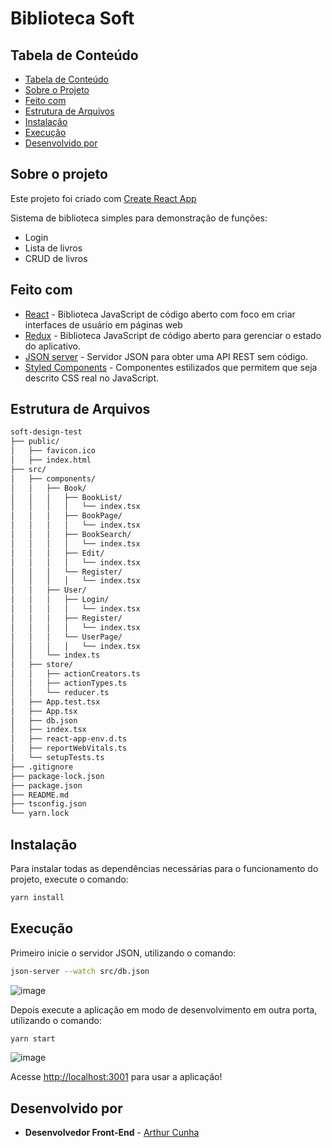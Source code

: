 # Biblioteca Soft

## Tabela de Conteúdo

- [Tabela de Conteúdo](#tabela-de-conteúdo)
- [Sobre o Projeto](#sobre-o-projeto)
- [Feito com](#feito-com)
- [Estrutura de Arquivos](#estrutura-de-arquivos) 
- [Instalação](#instalação)
- [Execução](#execução)
- [Desenvolvido por](#desenvolvido-por)

## Sobre o projeto

Este projeto foi criado com [Create React App](https://github.com/facebook/create-react-app)

Sistema de biblioteca simples para demonstração de funções:
- Login
- Lista de livros
- CRUD de livros

## Feito com

* [React](https://pt-br.reactjs.org/) - Biblioteca JavaScript de código aberto com foco em criar interfaces de usuário em páginas web
* [Redux](https://react-redux.js.org/) - Biblioteca JavaScript de código aberto para gerenciar o estado do aplicativo.
* [JSON server](https://www.npmjs.com/package/json-server) - Servidor JSON para obter uma API REST sem código.
* [Styled Components](https://styled-components.com/) - Componentes estilizados que permitem que seja descrito CSS real no JavaScript.

## Estrutura de Arquivos

```bash
soft-design-test
├── public/
│   ├── favicon.ico
│   ├── index.html
├── src/
│   ├── components/
│   │   ├── Book/
│   │   │   ├── BookList/
│   │   │   │   └── index.tsx
│   │   │   ├── BookPage/
│   │   │   │   └── index.tsx
│   │   │   ├── BookSearch/
│   │   │   │   └── index.tsx
│   │   │   ├── Edit/
│   │   │   │   └── index.tsx
│   │   │   └── Register/
│   │   │   │   └── index.tsx
│   │   ├── User/
│   │   │   ├── Login/
│   │   │   │   └── index.tsx
│   │   │   ├── Register/
│   │   │   │   └── index.tsx
│   │   │   └── UserPage/
│   │   │   │   └── index.tsx
│   │   └── index.ts
│   ├── store/
│   │   ├── actionCreators.ts
│   │   ├── actionTypes.ts
│   │   └── reducer.ts
│   ├── App.test.tsx
│   ├── App.tsx
│   ├── db.json
│   ├── index.tsx
│   ├── react-app-env.d.ts
│   ├── reportWebVitals.ts
│   └── setupTests.ts
├── .gitignore
├── package-lock.json
├── package.json
├── README.md
├── tsconfig.json
└── yarn.lock

```

## Instalação

Para instalar todas as dependências necessárias para o funcionamento do projeto, execute o comando:
```bash 
yarn install
```
## Execução

Primeiro inicie o servidor JSON, utilizando o comando:
```bash 
json-server --watch src/db.json
```
![image](https://user-images.githubusercontent.com/53005772/140791892-5eefff85-4980-409f-b5b7-3da5935e000f.png)

Depois execute a aplicação em modo de desenvolvimento em outra porta, utilizando o comando:
```bash 
yarn start
```
![image](https://user-images.githubusercontent.com/53005772/140792638-cb1dc009-4984-4c05-8582-ab5a3b9a17af.png)

Acesse [http://localhost:3001](http://localhost:3001) para usar a aplicação!

## Desenvolvido por

* **Desenvolvedor Front-End**  - [Arthur Cunha](https://github.com/arthur-cunha11)
